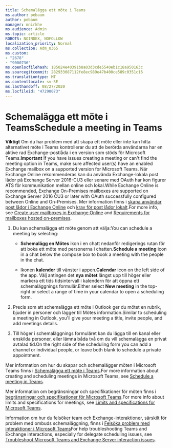 ```yaml
---
title: Schemalägga ett möte i Teams
ms.author: pebaum
author: pebaum
manager: mnirkhe
ms.audience: Admin
ms.topic: article
ROBOTS: NOINDEX, NOFOLLOW
localization_priority: Normal
ms.collection: Adm_O365
ms.custom:
- "2678"
- "9000736"
ms.openlocfilehash: 185024e40391b8a03d3cde5540eb1c18a950163c
ms.sourcegitcommit: 282933087112fe8ec989e47b400ce589c0351c16
ms.translationtype: MT
ms.contentlocale: sv-SE
ms.lasthandoff: 08/27/2020
ms.locfileid: "47290073"
---
```

# <a name="schedule-a-meeting-in-teams"></a><span data-ttu-id="bf861-102">Schemalägga ett möte i Teams</span><span class="sxs-lookup"><span data-stu-id="bf861-102">Schedule a meeting in Teams</span></span>

<span data-ttu-id="bf861-103">**Viktigt** Om du har problem med att skapa ett möte eller inte kan hitta alternativet möte i Teams kontrollerar du att de berörda användarna har en aktive rad Exchange-postlåda i en version som stöds för Microsoft Teams.</span><span class="sxs-lookup"><span data-stu-id="bf861-103">**Important** If you have issues creating a meeting or can't find the meeting option in Teams, make sure affected user(s) have an enabled Exchange mailbox on a supported version for Microsoft Teams.</span></span> <span data-ttu-id="bf861-104">När Exchange Online rekommenderas kan du använda Exchange-lokala post lådor på Exchange Server 2016-CU3 eller senare med OAuth har kon figurer ATS för kommunikation mellan online och lokal.</span><span class="sxs-lookup"><span data-stu-id="bf861-104">While Exchange Online is recommended, Exchange On-Premises mailboxes are supported on Exchange Server 2016 CU3 or later with OAuth successfully configured between Online and On-Premises.</span></span> <span data-ttu-id="bf861-105">Mer information finns i [skapa användar post lådor i Exchange Online](https://docs.microsoft.com/exchange/recipients-in-exchange-online/create-user-mailboxes) och [krav för post lådor lokalt](https://docs.microsoft.com/microsoftteams/exchange-teams-interact#requirements-for-mailboxes-hosted-on-premises).</span><span class="sxs-lookup"><span data-stu-id="bf861-105">For more info, see [Create user mailboxes in Exchange Online](https://docs.microsoft.com/exchange/recipients-in-exchange-online/create-user-mailboxes) and [Requirements for mailboxes hosted on-premises](https://docs.microsoft.com/microsoftteams/exchange-teams-interact#requirements-for-mailboxes-hosted-on-premises).</span></span> 

1. <span data-ttu-id="bf861-106">Du kan schemalägga ett möte genom att välja:</span><span class="sxs-lookup"><span data-stu-id="bf861-106">You can schedule a meeting by selecting:</span></span>

    - <span data-ttu-id="bf861-107">**Schemalägg en Mötes** ikon i en chatt nedanför redigerings rutan för att boka ett möte med personerna i chatten.</span><span class="sxs-lookup"><span data-stu-id="bf861-107">**Schedule a meeting** icon in a chat below the compose box to book a meeting with the people in the chat.</span></span>

    - <span data-ttu-id="bf861-108">Ikonen **kalender** till vänster i appen.</span><span class="sxs-lookup"><span data-stu-id="bf861-108">**Calendar** icon on the left side of the app.</span></span> <span data-ttu-id="bf861-109">Välj antingen det **nya mötet** längst upp till höger eller markera ett tids tidsintervall i kalendern för att öppna ett schemaläggnings formulär.</span><span class="sxs-lookup"><span data-stu-id="bf861-109">Either select **New meeting** in the top-right or select a range of time in your calendar to open a scheduling form.</span></span>

2. <span data-ttu-id="bf861-110">Precis som att schemalägga ett möte i Outlook ger du mötet en rubrik, bjuder in personer och lägger till Mötes information.</span><span class="sxs-lookup"><span data-stu-id="bf861-110">Similar to scheduling a meeting in Outlook, you'll give your meeting a title, invite people, and add meetings details.</span></span>

3. <span data-ttu-id="bf861-111">Till höger i schemaläggnings formuläret kan du lägga till en kanal eller enskilda personer, eller lämna båda två om du vill schemalägga en privat avtalad tid.</span><span class="sxs-lookup"><span data-stu-id="bf861-111">On the right side of the scheduling form you can add a channel or individual people, or leave both blank to schedule a private appointment.</span></span>

<span data-ttu-id="bf861-112">Mer information om hur du skapar och schemalägger möten i Microsoft Teams finns i [Schemalägga ett möte i Teams](https://support.office.com/article/Schedule-a-meeting-in-Teams-943507a9-8583-4c58-b5d2-8ec8265e04e5).</span><span class="sxs-lookup"><span data-stu-id="bf861-112">For more information about creating and scheduling meetings in Microsoft Teams, see [Schedule a meeting in Teams](https://support.office.com/article/Schedule-a-meeting-in-Teams-943507a9-8583-4c58-b5d2-8ec8265e04e5).</span></span>

<span data-ttu-id="bf861-113">Mer information om begränsningar och specifikationer för möten finns i [begränsningar och specifikationer för Microsoft Teams](https://docs.microsoft.com/microsoftteams/limits-specifications-teams#meetings-and-calls).</span><span class="sxs-lookup"><span data-stu-id="bf861-113">For more info about limits and specifications for meetings, see [Limits and specifications for Microsoft Teams](https://docs.microsoft.com/microsoftteams/limits-specifications-teams#meetings-and-calls).</span></span>

<span data-ttu-id="bf861-114">Information om hur du felsöker team och Exchange-interaktioner, särskilt för problem med ombuds schemaläggning, finns i [Felsöka problem med interaktioner i Microsoft Teams](https://docs.microsoft.com/microsoftteams/troubleshoot/known-issues/teams-exchange-interaction-issue)</span><span class="sxs-lookup"><span data-stu-id="bf861-114">For help troubleshooting Teams and Exchange interactions, especially for delegate scheduling issues, see [Troubleshoot Microsoft Teams and Exchange Server interaction issues](https://docs.microsoft.com/microsoftteams/troubleshoot/known-issues/teams-exchange-interaction-issue).</span></span>